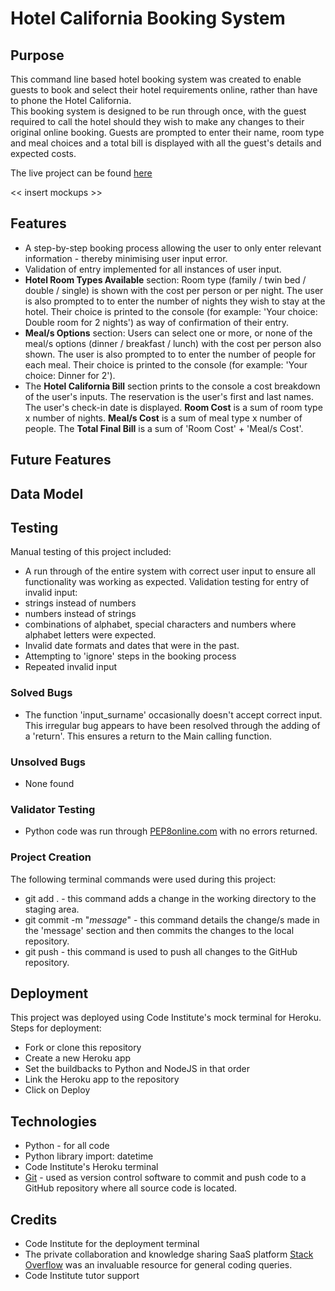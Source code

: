 # Hotel California Booking System

## Purpose
This command line based hotel booking system was created to enable guests to book and select their hotel requirements online, rather than have to phone the Hotel California.  
This booking system is designed to be run through once, with the guest required to call the hotel should they wish to make any changes to their original online booking.
Guests are prompted to enter their name, room type and meal choices and a total bill is displayed with all the guest's details and expected costs.  

The live project can be found [here](https://colettethomson.github.io/Fultum-Wiltshire-Charity/assets/index.html)

<< insert mockups >>

## Features
* A step-by-step booking process allowing the user to only enter relevant information - thereby minimising user input error.
* Validation of entry implemented for all instances of user input.
* **Hotel Room Types Available** section:  Room type (family / twin bed / double / single) is shown with the cost per person or per night.  The user is also prompted to to enter the number of nights they wish to stay at the hotel.  Their choice is printed to the console (for example:  'Your choice: Double room for 2 nights') as way of confirmation of their entry.
* **Meal/s Options** section: Users can select one or more, or none of the meal/s options (dinner / breakfast / lunch) with the cost per person also shown.  The user is also prompted to to enter the number of people for each meal.  Their choice is printed to the console (for example: 'Your choice: Dinner for 2').
* The **Hotel California Bill** section prints to the console a cost breakdown of the user's inputs.  The reservation is the user's first and last names.  The user's check-in date is displayed.  **Room Cost** is a sum of room type x number of nights.  **Meal/s Cost** is a sum of meal type x number of people.  The **Total Final Bill** is a sum of 'Room Cost' + 'Meal/s Cost'.

## Future Features


## Data Model


## Testing
Manual testing of this project included:
* A run through of the entire system with correct user input to ensure all functionality was working as expected.
Validation testing for entry of invalid input:
* strings instead of numbers
* numbers instead of strings
* combinations of alphabet, special characters and numbers where alphabet letters were expected.
* Invalid date formats and dates that were in the past.
* Attempting to 'ignore' steps in the booking process
* Repeated invalid input 

### Solved Bugs
* The function 'input_surname' occasionally doesn't accept correct input. This irregular bug appears to have been resolved through the adding of a 'return'.  This ensures a return to the Main calling function.

### Unsolved Bugs
* None found

### Validator Testing
* Python code was run through [PEP8online.com](http://pep8online.com/) with no errors returned.

### Project Creation
The following terminal commands were used during this project:
* git add . - this command adds a change in the working directory to the staging area.
* git commit -m "*message*" - this command details the change/s made in the 'message' section and then commits the changes to the local repository.
* git push - this command is used to push all changes to the GitHub repository.

## Deployment
This project was deployed using Code Institute's mock terminal for Heroku.
Steps for deployment:
* Fork or clone this repository
* Create a new Heroku app
* Set the buildbacks to Python and NodeJS in that order
* Link the Heroku app to the repository
* Click on Deploy

## Technologies
* Python - for all code
* Python library import: datetime
* Code Institute's Heroku terminal
* [Git](https://git-scm.com/) - used as version control software to commit and push code to a GitHub repository where all source code is located.

## Credits
* Code Institute for the deployment terminal
* The private collaboration and knowledge sharing SaaS platform [Stack Overflow](https://stackoverflow.com/) was an invaluable resource for general coding queries.
* Code Institute tutor support




